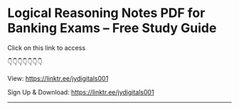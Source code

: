 # Logical Reasoning Notes PDF for Banking Exams – Free Study Guide

Click on this link to access

👇👇👇👇👇👇👇

View: https://linktr.ee/jydigitals001

Sign Up & Download: https://linktr.ee/jydigitals001

----------------